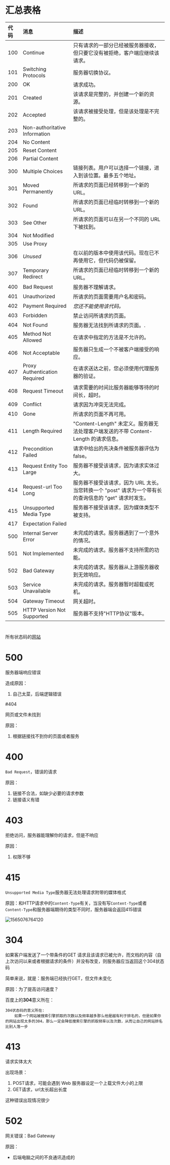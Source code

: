# 汇总表格

| 代码 | 消息                          | 描述                                                         |
| :--- | :---------------------------- | :----------------------------------------------------------- |
| 100  | Continue                      | 只有请求的一部分已经被服务器接收，但只要它没有被拒绝，客户端应继续该请求。 |
| 101  | Switching Protocols           | 服务器切换协议。                                             |
| 200  | OK                            | 请求成功。                                                   |
| 201  | Created                       | 该请求是完整的，并创建一个新的资源。                         |
| 202  | Accepted                      | 该请求被接受处理，但是该处理是不完整的。                     |
| 203  | Non-authoritative Information |                                                              |
| 204  | No Content                    |                                                              |
| 205  | Reset Content                 |                                                              |
| 206  | Partial Content               |                                                              |
| 300  | Multiple Choices              | 链接列表。用户可以选择一个链接，进入到该位置。最多五个地址。 |
| 301  | Moved Permanently             | 所请求的页面已经转移到一个新的 URL。                         |
| 302  | Found                         | 所请求的页面已经临时转移到一个新的 URL。                     |
| 303  | See Other                     | 所请求的页面可以在另一个不同的 URL 下被找到。                |
| 304  | Not Modified                  |                                                              |
| 305  | Use Proxy                     |                                                              |
| 306  | *Unused*                      | 在以前的版本中使用该代码。现在已不再使用它，但代码仍被保留。 |
| 307  | Temporary Redirect            | 所请求的页面已经临时转移到一个新的 URL。                     |
| 400  | Bad Request                   | 服务器不理解请求。                                           |
| 401  | Unauthorized                  | 所请求的页面需要用户名和密码。                               |
| 402  | Payment Required              | *您还不能使用该代码。*                                       |
| 403  | Forbidden                     | 禁止访问所请求的页面。                                       |
| 404  | Not Found                     | 服务器无法找到所请求的页面。.                                |
| 405  | Method Not Allowed            | 在请求中指定的方法是不允许的。                               |
| 406  | Not Acceptable                | 服务器只生成一个不被客户端接受的响应。                       |
| 407  | Proxy Authentication Required | 在请求送达之前，您必须使用代理服务器的验证。                 |
| 408  | Request Timeout               | 请求需要的时间比服务器能够等待的时间长，超时。               |
| 409  | Conflict                      | 请求因为冲突无法完成。                                       |
| 410  | Gone                          | 所请求的页面不再可用。                                       |
| 411  | Length Required               | "Content-Length" 未定义。服务器无法处理客户端发送的不带 Content-Length 的请求信息。 |
| 412  | Precondition Failed           | 请求中给出的先决条件被服务器评估为 false。                   |
| 413  | Request Entity Too Large      | 服务器不接受该请求，因为请求实体过大。                       |
| 414  | Request-url Too Long          | 服务器不接受该请求，因为 URL 太长。当您转换一个 "post" 请求为一个带有长的查询信息的 "get" 请求时发生。 |
| 415  | Unsupported Media Type        | 服务器不接受该请求，因为媒体类型不被支持。                   |
| 417  | Expectation Failed            |                                                              |
| 500  | Internal Server Error         | 未完成的请求。服务器遇到了一个意外的情况。                   |
| 501  | Not Implemented               | 未完成的请求。服务器不支持所需的功能。                       |
| 502  | Bad Gateway                   | 未完成的请求。服务器从上游服务器收到无效响应。               |
| 503  | Service Unavailable           | 未完成的请求。服务器暂时超载或死机。                         |
| 504  | Gateway Timeout               | 网关超时。                                                   |
| 505  | HTTP Version Not Supported    | 服务器不支持"HTTP协议"版本。                                 |

# ###

所有状态码的[网站](https://www.checkupdown.com/status/)

# 500

服务器端响应错误

造成原因：

1. 自己太菜，后端逻辑错误

#404

网页或文件未找到

原因：

1. 根据链接找不到你的页面或者服务

# 400

`Bad Request`，错误的请求

原因：

1. 链接不合法，如缺少必要的请求参数
2. 链接语义有错

# 403

拒绝访问，服务器能理解你的请求，但是不响应

原因：

1. 权限不够



# 415

`Unsupported Media Type`服务器无法处理请求附带的媒体格式

原因：和HTTP请求中的`Content-Type`有关，当没有写`Content-Type`或者`Content-Type`和服务器端期待的类型不同时，服务器端会返回415错误

![1565076764120](C:\Users\13997\AppData\Roaming\Typora\typora-user-images\1565076764120.png)

# 304

如果客户端发送了一个带条件的GET 请求且该请求已被允许，而文档的内容（自上次访问以来或者根据请求的条件）并没有改变，则服务器应当返回这个304状态码

简单来说，就是：服务端已经执行GET，但文件未变化

原因：为了提高访问速度？

百度上的**304**意义所在：

```
304状态码的意义所在:
	如果一个网站被搜索引擎抓取的次数以及频率越多那么他是越有利于排名的，但是如果你的网站出现太多的304，那么一定会降低搜索引擎的抓取频率以及次数，从而让自己的网站排名比别人落一步
```

# 413

请求实体太大

出现场景：

1. POST请求，可能会遇到 Web 服务器设定一个上载文件大小的上限
2. GET请求，url太长超出长度

这种错误出现情况很少

# 502

网关错误：Bad Gateway

原因：

- 后端电脑之间的不良通讯造成的

